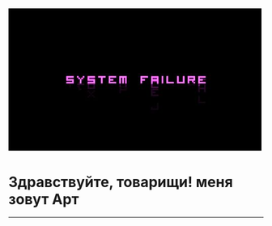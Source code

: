  ![](https://github.com/Art1ord/Art1ord/blob/main/assets/banner.jpg)
 ---
# Здравствуйте, товарищи! меня зовут Арт
 ---
